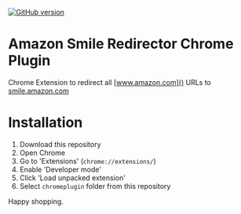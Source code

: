 [![GitHub version](https://badge.fury.io/gh/futurekill%2Fsmilealways.svg)](http://badge.fury.io/gh/futurekill%2Fsmilealways)

Amazon Smile Redirector Chrome Plugin
======================

Chrome Extension to redirect all [www.amazon.com]() URLs to [smile.amazon.com]()

Installation
============

1. Download this repository
1. Open Chrome
1. Go to 'Extensions' (`chrome://extensions/`)
1. Enable 'Developer mode'
1. Click 'Load unpacked extension'
1. Select `chromeplugin` folder from this repository

Happy shopping.
